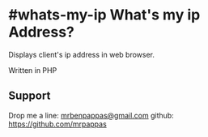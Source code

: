 #whats-my-ip
What's my ip Address?
========

Displays client's ip address in web browser.

Written in PHP


Support
-------

Drop me a line: mrbenpappas@gmail.com
github: https://github.com/mrpappas

